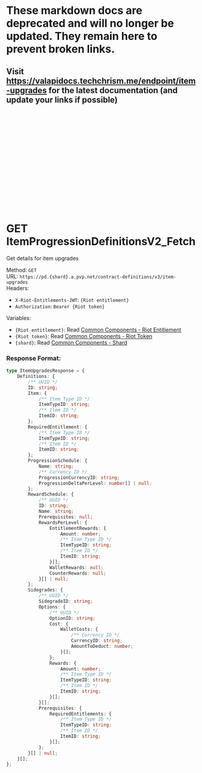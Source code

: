 <!--

This file is automatically generated!
Do not edit it directly!
See https://github.com/techchrism/valorant-api-docs/blob/trunk/contributing.md for more information.

-->

# These markdown docs are deprecated and will no longer be updated. They remain here to prevent broken links.
## Visit <https://valapidocs.techchrism.me/endpoint/item-upgrades> for the latest documentation (and update your links if possible)
<br><br><br><br><br><br><br><br><br><br><br><br><br><br><br>
# GET ItemProgressionDefinitionsV2_Fetch

Get details for item upgrades  


Method: `GET`  
URL: `https://pd.{shard}.a.pvp.net/contract-definitions/v3/item-upgrades`  
Headers:
 - `X-Riot-Entitlements-JWT`: `{Riot entitlement}`
 - `Authorization`: `Bearer {Riot token}`

Variables:
 - `{Riot entitlement}`: Read [Common Components - Riot Entitlement](../common-components.md#riot-entitlement)
 - `{Riot token}`: Read [Common Components - Riot Token](../common-components.md#riot-token)
 - `{shard}`: Read [Common Components - Shard](../common-components.md#shard)


### Response Format:
```ts
type ItemUpgradesResponse = {
    Definitions: {
        /** UUID */
        ID: string;
        Item: {
            /** Item Type ID */
            ItemTypeID: string;
            /** Item ID */
            ItemID: string;
        };
        RequiredEntitlement: {
            /** Item Type ID */
            ItemTypeID: string;
            /** Item ID */
            ItemID: string;
        };
        ProgressionSchedule: {
            Name: string;
            /** Currency ID */
            ProgressionCurrencyID: string;
            ProgressionDeltaPerLevel: number[] | null;
        };
        RewardSchedule: {
            /** UUID */
            ID: string;
            Name: string;
            Prerequisites: null;
            RewardsPerLevel: {
                EntitlementRewards: {
                    Amount: number;
                    /** Item Type ID */
                    ItemTypeID: string;
                    /** Item ID */
                    ItemID: string;
                }[];
                WalletRewards: null;
                CounterRewards: null;
            }[] | null;
        };
        Sidegrades: {
            /** UUID */
            SidegradeID: string;
            Options: {
                /** UUID */
                OptionID: string;
                Cost: {
                    WalletCosts: {
                        /** Currency ID */
                        CurrencyID: string;
                        AmountToDeduct: number;
                    }[];
                };
                Rewards: {
                    Amount: number;
                    /** Item Type ID */
                    ItemTypeID: string;
                    /** Item ID */
                    ItemID: string;
                }[];
            }[];
            Prerequisites: {
                RequiredEntitlements: {
                    /** Item Type ID */
                    ItemTypeID: string;
                    /** Item ID */
                    ItemID: string;
                }[];
            };
        }[] | null;
    }[];
};
```
